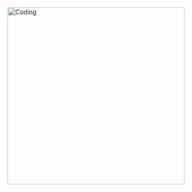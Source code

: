 <img align="right" alt="Coding" width="400" src="https://www.google.com.ua/url?sa=i&url=https%3A%2F%2Fwww.economist.com%2Fthe-economist-explains%2F2015%2F09%2F08%2Fwhat-is-code&psig=AOvVaw1lZgpG4uCWjoG88QTq0bTW&ust=1692205493395000&source=images&cd=vfe&opi=89978449&ved=0CBAQjRxqFwoTCLCkpOyS34ADFQAAAAAdAAAAABAE">

<!--
**antonio-backnotfront/antonio-backnotfront** is a ✨ _special_ ✨ repository because its `README.md` (this file) appears on your GitHub profile.

Here are some ideas to get you started:

- 🔭 I’m currently working on ...
- 🌱 I’m currently learning ...
- 👯 I’m looking to collaborate on ...
- 🤔 I’m looking for help with ...
- 💬 Ask me about ...
- 📫 How to reach me: ...
- 😄 Pronouns: ...
- ⚡ Fun fact: ...
-->
